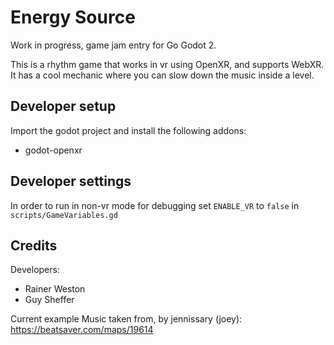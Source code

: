 # Energy Source

Work in progress, game jam entry for Go Godot 2.

This is a rhythm game that works in vr using OpenXR, and supports WebXR.
It has a cool mechanic where you can slow down the music inside a level.

## Developer setup
Import the godot project and install the following addons:
* godot-openxr

## Developer settings
In order to run in non-vr mode for debugging set ``ENABLE_VR`` to ``false`` in ``scripts/GameVariables.gd``


## Credits
Developers:
* Rainer Weston
* Guy Sheffer

Current example Music taken from, by jennissary (joey): https://beatsaver.com/maps/19614
